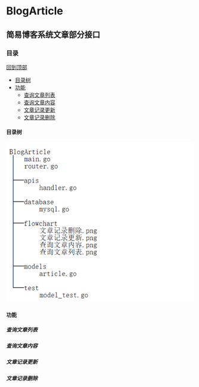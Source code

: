 # BlogArticle

## 简易博客系统文章部分接口

### 目录
[回到顶部](#readme) <br>
* [目录树](####目录树) <br>
* [功能](####功能) 
  * [查询文章列表](#####查询文章列表)
  * [查询文章内容](#####查询文章内容)
  * [文章记录更新](#####文章记录更新)
  * [文章记录删除](#####文章记录删除)

#### 目录树
![404 找不到！](https://github.com/jookme/BlogArticle/blob/master/tree.png "目录树")

#### 功能
##### 查询文章列表
##### 查询文章内容
##### 文章记录更新
##### 文章记录删除


